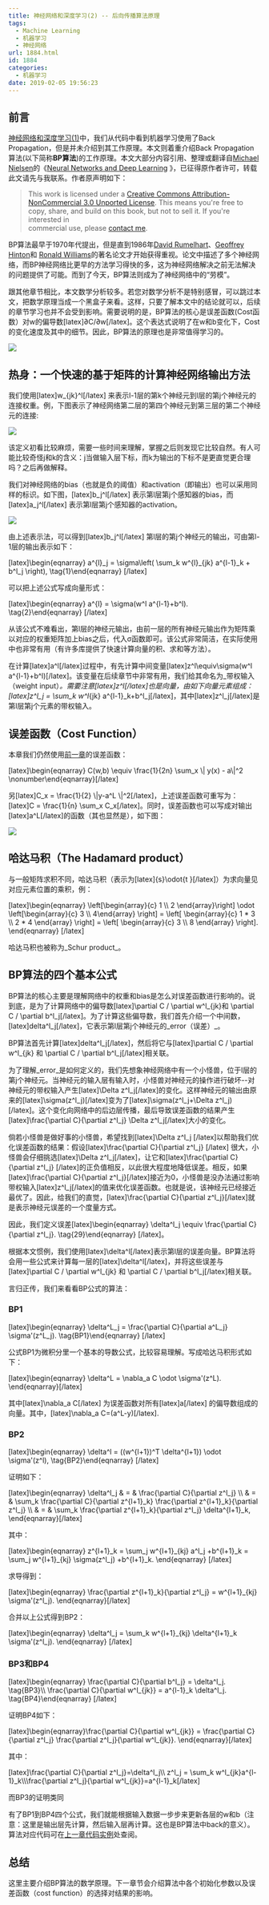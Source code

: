 ```yaml
---
title: 神经网络和深度学习(2) -- 后向传播算法原理
tags:
  - Machine Learning
  - 机器学习
  - 神经网络
url: 1884.html
id: 1884
categories:
  - 机器学习
date: 2019-02-05 19:56:23
---
```


前言
--

[神经网络和深度学习(1)](http://neuralnetworksanddeeplearning.com/chap1.html)中，我们从代码中看到机器学习使用了Back Propagation，但是并未介绍到其工作原理。本文则着重介绍Back Propagation算法(以下简称**BP算法**)的工作原理。本文大部分内容引用、整理或翻译自[Michael Nielsen](http://michaelnielsen.org/)的《[Neural Networks and Deep Learning](http://neuralnetworksanddeeplearning.com/index.html) 》，已征得原作者许可，转载此文请先与我联系。作者原声明如下：

> This work is licensed under a [Creative Commons Attribution-NonCommercial 3.0 Unported License](http://creativecommons.org/licenses/by-nc/3.0/deed.en_GB). This means you're free to copy, share, and build on this book, but not to sell it. If you're interested in  
> commercial use, please [contact me](mailto:mn@michaelnielsen.org).

BP算法最早于1970年代提出，但是直到1986年[David Rumelhart](http://en.wikipedia.org/wiki/David_Rumelhart)、[Geoffrey Hinton](http://www.cs.toronto.edu/~hinton/)和 [Ronald Williams](http://en.wikipedia.org/wiki/Ronald_J._Williams)的著名论文才开始获得重视。论文中描述了多个神经网络，而BP神经网络比更早的方法学习得快的多，这为神经网络解决之前无法解决的问题提供了可能。而到了今天，BP算法则成为了神经网络中的“劳模”。

跟其他章节相比，本文数学分析较多。若您对数学分析不是特别感冒，可以跳过本文，把数学原理当成一个黑盒子来看。这样，只要了解本文中的结论就可以，后续的章节学习也并不会受到影响。需要说明的是，BP算法的核心是误差函数(Cost函数）对w的偏导数\[latex\]∂C/∂w\[/latex\]。这个表达式说明了在w和b变化下，Cost的变化速度及其中的细节。因此，BP算法的原理也是非常值得学习的。

![](https://l2h.site/wp-content/uploads/2018/11/Machine-Learning-Book.jpg)

热身：一个快速的基于矩阵的计算神经网络输出方法
-----------------------

我们使用\[latex\]w_{jk}^l\[/latex\] 来表示l-1层的第k个神经元到l层的第j个神经元的连接权重。例，下图表示了神经网络第二层的第四个神经元到第三层的第二个神经元的连接:

![](http://neuralnetworksanddeeplearning.com/images/tikz16.png)

该定义初看比较麻烦，需要一些时间来理解，掌握之后则发现它比较自然。有人可能比较奇怪j和k的含义：j当做输入层下标，而k为输出的下标不是更直觉更合理吗？之后再做解释。

我们对神经网络的bias（也就是负的阈值）和activation（即输出）也可以采用同样的标识。如下图，\[latex\]b\_j^l\[/latex\] 表示第l层第j个感知器的bias，而\[latex\]a\_j^l\[/latex\] 表示第l层第j个感知器的activation。

![](http://neuralnetworksanddeeplearning.com/images/tikz17.png)

由上述表示法，可以得到\[latex\]b_j^l\[/latex\] 第l层的第j个神经元的输出，可由第l-1层的输出表示如下：

\[latex\]\\begin{eqnarray} a^{l}\_j = \\sigma\\left( \\sum\_k w^{l}_{jk} a^{l-1}\_k + b^l\_j \\right), \\tag{1}\\end{eqnarray} \[/latex\]

可以把上述公式写成向量形式：

\[latex\]\\begin{eqnarray} a^{l} = \\sigma(w^l a^{l-1}+b^l). \\tag{2}\\end{eqnarray} \[/latex\]

从该公式不难看出，第l层的神经元输出，由前一层的所有神经元输出作为矩阵乘以对应的权重矩阵加上bias之后，代入σ函数即可。该公式非常简洁，在实际使用中也非常有用（有许多库提供了快速计算向量的积、求和等方法）。

在计算\[latex\]a^l\[/latex\]过程中，有先计算中间变量\[latex\]z^l\\equiv\\sigma(w^l a^{l-1}+b^l)\[/latex\]。该变量在后续章节中非常有用，我们给其命名为_带权输入（weight input）_。需要注意\[latex\]z^l\[/latex\]也是向量，由如下向量元素组成：\[latex\]z^l\_j = \\sum\_k w^l_{jk} a^{l-1}\_k+b^l\_j\[/latex\]，其中\[latex\]z^l_j\[/latex\]是第l层第j个元素的带权输入。

误差函数（Cost Function）
-------------------

本章我们仍然使用[前一章](https://l2h.site/2019/02/02/machine-learning-neural-network-1/)的误差函数：

\[latex\]\\begin{eqnarray} C(w,b) \\equiv \\frac{1}{2n} \\sum_x \\| y(x) - a\\|^2 \\nonumber\\end{eqnarray}\[/latex\]

另\[latex\]C\_x = \\frac{1}{2} \\|y-a^L \\|^2\[/latex\]，上述误差函数可重写为：\[latex\]C = \\frac{1}{n} \\sum\_x C_x\[/latex\]。同时，误差函数也可以写成对输出\[latex\]a^L\[/latex\]的函数（其也显然是），如下图：

![](http://neuralnetworksanddeeplearning.com/images/tikz18.png)

哈达马积（The Hadamard product）
--------------------------

与一般矩阵求积不同，哈达马积（表示为\[latex\]{s}\\odot{t }\[/latex\]）为求向量见对应元素位置的乘积，例：

\[latex\]\\begin{eqnarray} \\left\[\\begin{array}{c} 1 \\\ 2 \\end{array}\\right\] \\odot \\left\[\\begin{array}{c} 3 \\\ 4\\end{array} \\right\] = \\left\[ \\begin{array}{c} 1 * 3 \\\ 2 * 4 \\end{array} \\right\] = \\left\[ \\begin{array}{c} 3 \\\ 8 \\end{array} \\right\]. \\end{eqnarray} \[/latex\]

哈达马积也被称为_Schur product_。

BP算法的四个基本公式
-----------

BP算法的核心主要是理解网络中的权重和bias是怎么对误差函数进行影响的。说到底，是为了计算网络中的偏导数\[latex\]\\partial C / \\partial w^l_{jk}和 \\partial C / \\partial b^l\_j\[/latex\]。为了计算这些偏导数，我们首先介绍一个中间数，\[latex\]delta^l\_j\[/latex\]，它表示第l层第j个神经元的_error（误差）_。

BP算法首先计算\[latex\]delta^l\_j\[/latex\]，然后将它与\[latex\]\\partial C / \\partial w^l\_{jk} 和 \\partial C / \\partial b^l_j\[/latex\]相关联。

为了理解_error_是如何定义的，我们先想象神经网络中有一个小怪兽，位于l层的第j个神经元。当神经元的输入层有输入时，小怪兽对神经元的操作进行破坏--对神经元的带权输入产生\[latex\]\\Delta z^l\_j\[/latex\]的变化。这样神经元的输出由原来的\[latex\]\\sigma(z^l\_j)\[/latex\]变为了\[latex\]\\sigma(z^l\_j+\\Delta z^l\_j)\[/latex\]。这个变化向网络中的后边层传播，最后导致误差函数的结果产生\[latex\]\\frac{\\partial C}{\\partial z^l\_j} \\Delta z^l\_j\[/latex\]大小的变化。

倘若小怪兽是做好事的小怪兽，希望找到\[latex\]\\Delta z^l\_j \[/latex\]以帮助我们优化误差函数的结果：假设\[latex\]\\frac{\\partial C}{\\partial z^l\_j} \[/latex\] 很大，小怪兽会仔细挑选\[latex\]\\Delta z^l\_j\[/latex\]，让它和\[latex\]\\frac{\\partial C}{\\partial z^l\_j} \[/latex\]的正负值相反，以此很大程度地降低误差。相反，如果\[latex\]\\frac{\\partial C}{\\partial z^l\_j}\[/latex\]接近为0，小怪兽是没办法通过影响带权输入\[latex\]z^l\_j\[/latex\]的值来优化误差函数。也就是说，该神经元已经接近最优了。因此，给我们的直觉，\[latex\]\\frac{\\partial C}{\\partial z^l_j}\[/latex\]就是表示神经元误差的一个度量方式。

因此，我们定义误差\[latex\]\\begin{eqnarray} \\delta^l\_j \\equiv \\frac{\\partial C}{\\partial z^l\_j}. \\tag{29}\\end{eqnarray} \[/latex\]。

根据本文惯例，我们使用\[latex\]\\delta^l\[/latex\]表示第l层的误差向量。BP算法将会用一些公式来计算每一层的\[latex\]\\delta^l\[/latex\]，并将这些误差与\[latex\]\\partial C / \\partial w^l_{jk} 和 \\partial C / \\partial b^l_j\[/latex\]相关联。

言归正传，我们来看看BP公式的算法：

### BP1

\[latex\]\\begin{eqnarray} \\delta^L\_j = \\frac{\\partial C}{\\partial a^L\_j} \\sigma'(z^L_j). \\tag{BP1}\\end{eqnarray} \[/latex\]

公式BP1为微积分里一个基本的导数公式，比较容易理解。写成哈达马积形式如下：

\[latex\]\\begin{eqnarray} \\delta^L = \\nabla_a C \\odot \\sigma'(z^L). \\end{eqnarray}\[/latex\]

其中\[latex\]\\nabla\_a C\[/latex\] 为误差函数对所有\[latex\]a\[/latex\] 的偏导数组成的向量。其中，\[latex\]\\nabla\_a C=(a^L-y)\[/latex\].

### BP2

\[latex\]\\begin{eqnarray} \\delta^l = ((w^{l+1})^T \\delta^{l+1}) \\odot \\sigma'(z^l), \\tag{BP2}\\end{eqnarray} \[/latex\]

证明如下：

\[latex\]\\begin{eqnarray} \\delta^l\_j & = & \\frac{\\partial C}{\\partial z^l\_j} \\\ & = & \\sum\_k \\frac{\\partial C}{\\partial z^{l+1}\_k} \\frac{\\partial z^{l+1}\_k}{\\partial z^l\_j} \\\ & = & \\sum\_k \\frac{\\partial z^{l+1}\_k}{\\partial z^l\_j} \\delta^{l+1}\_k, \\end{eqnarray}\[/latex\]

其中：

\[latex\]\\begin{eqnarray} z^{l+1}\_k = \\sum\_j w^{l+1}_{kj} a^l\_j +b^{l+1}\_k = \\sum\_j w^{l+1}\_{kj} \\sigma(z^l\_j) +b^{l+1}\_k. \\end{eqnarray} \[/latex\]

求导得到：

\[latex\]\\begin{eqnarray} \\frac{\\partial z^{l+1}\_k}{\\partial z^l\_j} = w^{l+1}_{kj} \\sigma'(z^l_j). \\end{eqnarray}\[/latex\]

合并以上公式得到BP2：

\[latex\]\\begin{eqnarray} \\delta^l\_j = \\sum\_k w^{l+1}_{kj} \\delta^{l+1}\_k \\sigma'(z^l\_j). \\end{eqnarray} \[/latex\]

### BP3和BP4

\[latex\]\\begin{eqnarray} \\frac{\\partial C}{\\partial b^l\_j} = \\delta^l\_j. \\tag{BP3}\\\ \\frac{\\partial C}{\\partial w^l_{jk}} = a^{l-1}\_k \\delta^l\_j. \\tag{BP4}\\end{eqnarray} \[/latex\]

证明BP4如下：

\[latex\]\\begin{eqnarray}\\frac{\\partial C}{\\partial w^l_{jk}} = \\frac{\\partial C}{\\partial z^l\_j} \\frac{\\partial z^l\_j}{\\partial w^l_{jk}}. \\end{eqnarray}\[/latex\]

其中：

\[latex\]\\frac{\\partial C}{\\partial z^l\_j}=\\delta^l\_j\\\ z^l\_j = \\sum\_k w^l_{jk}a^{l-1}\_k\\\\\frac{\\partial z^l\_j}{\\partial w^l_{jk}}=a^{l-1}_k\[/latex\]

而BP3的证明类同

有了BP1到BP4四个公式，我们就能根据输入数据一步步来更新各层的w和b（注意：这里是输出层先计算，然后输入层再计算。这也是BP算法中back的意义）。算法对应代码可在[上一章代码实例](https://l2h.site/2019/02/02/machine-learning-neural-network-1/#i-7)处查阅。

总结
--

这里主要介绍BP算法的数学原理。下一章节会介绍算法中各个初始化参数以及误差函数（cost function）的选择对结果的影响。